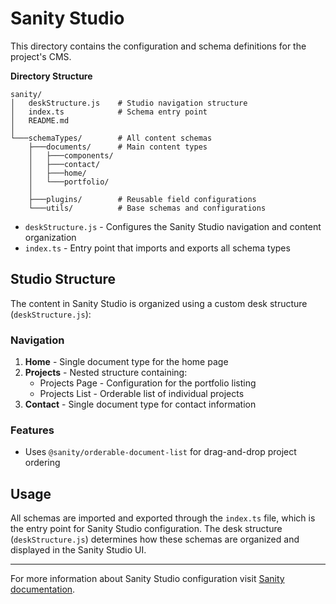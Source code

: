 # Sanity Studio

This directory contains the configuration and schema definitions for the project's CMS.

**Directory Structure**

```
sanity/
│   deskStructure.js    # Studio navigation structure
│   index.ts            # Schema entry point
│   README.md
│
└───schemaTypes/        # All content schemas
    ├───documents/      # Main content types
    │   ├───components/
    │   ├───contact/
    │   ├───home/
    │   └───portfolio/
    │
    ├───plugins/        # Reusable field configurations
    └───utils/          # Base schemas and configurations
```

- `deskStructure.js` - Configures the Sanity Studio navigation and content organization
- `index.ts` - Entry point that imports and exports all schema types

## Studio Structure

The content in Sanity Studio is organized using a custom desk structure (`deskStructure.js`):

### Navigation

1. **Home** - Single document type for the home page
2. **Projects** - Nested structure containing:
   - Projects Page - Configuration for the portfolio listing
   - Projects List - Orderable list of individual projects
3. **Contact** - Single document type for contact information

### Features

- Uses `@sanity/orderable-document-list` for drag-and-drop project ordering

## Usage

All schemas are imported and exported through the `index.ts` file, which is the entry point for Sanity Studio configuration. The desk structure (`deskStructure.js`) determines how these schemas are organized and displayed in the Sanity Studio UI.

---

For more information about Sanity Studio configuration visit [Sanity documentation](https://www.sanity.io/docs).
